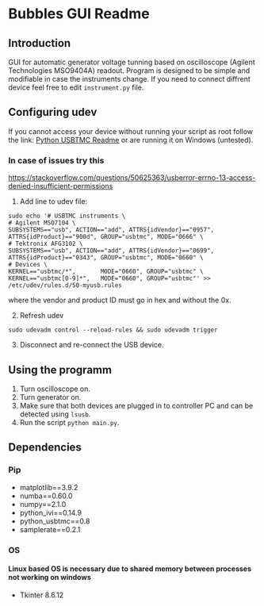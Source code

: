 # Bubbles GUI Readme
## Introduction
GUI for automatic generator voltage tunning based on oscilloscope (Agilent Technologies MSO9404A) readout.
Program is designed to be simple and modifiable in case the instruments change.
If you need to connect diffrent device feel free to edit `instrument.py` file.

## Configuring udev
If you cannot access your device without running your script as root follow the link: [Python USBTMC Readme](http://alexforencich.com/wiki/en/python-usbtmc/readme)
or are running it on Windows (untested).

### In case of issues try this
https://stackoverflow.com/questions/50625363/usberror-errno-13-access-denied-insufficient-permissions

1. Add line to udev file:
```
sudo echo '# USBTMC instruments \
# Agilent MSO7104 \
SUBSYSTEMS=="usb", ACTION=="add", ATTRS{idVendor}=="0957", ATTRS{idProduct}=="900d", GROUP="usbtmc", MODE="0666" \
# Tektronix AFG3102 \
SUBSYSTEMS=="usb", ACTION=="add", ATTRS{idVendor}=="0699", ATTRS{idProduct}=="0343", GROUP="usbtmc", MODE="0660" \
# Devices \
KERNEL=="usbtmc/*",       MODE="0660", GROUP="usbtmc" \
KERNEL=="usbtmc[0-9]*",   MODE="0660", GROUP="usbtmc"' >> /etc/udev/rules.d/50-myusb.rules
```
where the vendor and product ID must go in hex and without the 0x.

2. Refresh udev

```sudo udevadm control --reload-rules && sudo udevadm trigger```

3. Disconnect and re-connect the USB device.


## Using the programm
1. Turn oscilloscope on.
2. Turn generator on.
3. Make sure that both devices are plugged in to controller PC and can be detected using `lsusb`.
4. Run the script `python main.py`.

## Dependencies
### Pip
* matplotlib==3.9.2
* numba==0.60.0
* numpy==2.1.0
* python_ivi==0.14.9
* python_usbtmc==0.8
* samplerate==0.2.1
### OS
#### Linux based OS is necessary due to shared memory between processes not working on windows
* Tkinter 8.6.12